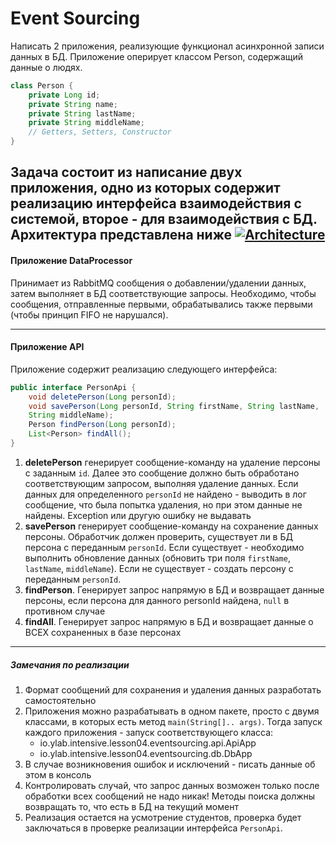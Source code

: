 # Event Sourcing
Написать 2 приложения, реализующие функционал асинхронной записи данных в БД. 
Приложение оперирует классом Person, содержащий данные о людях.
```java
class Person {
	private Long id;
	private String name;
	private String lastName;
	private String middleName;
	// Getters, Setters, Constructor
}
```
Задача состоит из написание двух приложения, одно из которых содержит реализацию интерфейса взаимодействия с системой, второе - для взаимодействия с БД.
Архитектура представлена ниже
[![Architecture]("Architecture")](architecture.png "Architecture")
------------


#### Приложение DataProcessor
Принимает из RabbitMQ сообщения о добавлении/удалении данных, затем выполняет в БД соответствующие запросы.
Необходимо, чтобы сообщения, отправленные первыми, обрабатывались также первыми (чтобы принцип FIFO не нарушался).

------------


#### Приложение API
Приложение содержит реализацию следующего интерфейса:
```java
public interface PersonApi {
	void deletePerson(Long personId);
	void savePerson(Long personId, String firstName, String lastName,
	String middleName);
	Person findPerson(Long personId);
	List<Person> findAll();
}
```
1. **deletePerson** генерирует сообщение-команду на удаление персоны с заданным `id`. Далее это сообщение должно быть обработано соответствующим запросом, выполняя удаление данных. Если данных для определенного `personId` не найдено - выводить в лог сообщение, что была попытка удаления, но при этом данные не найдены. Exception или другую ошибку не выдавать
2. **savePerson** генерирует сообщение-команду на сохранение данных персоны. Обработчик должен проверить, существует ли в БД персона с переданным `personId`. Если существует - необходимо выполнить обновление данных (обновить три поля `firstName`, `lastName`, `middleName`). Если не существует - создать персону с переданным `personId`.
3. **findPerson**. Генерирует запрос напрямую в БД и возвращает данные персоны, если персона для данного personId найдена, `null` в противном случае
4. **findAll**. Генерирует запрос напрямую в БД и возвращает данные о ВСЕХ сохраненных в базе персонах

------------


##### Замечания по реализации
1. Формат сообщений для сохранения и удаления данных разработать
самостоятельно
2. Приложения можно разрабатывать в одном пакете, просто с двумя классами, в которых есть метод `main(String[].. args)`. Тогда запуск каждого приложения - запуск соответствующего класса:
	- io.ylab.intensive.lesson04.eventsourcing.api.ApiApp
	- io.ylab.intensive.lesson04.eventsourcing.db.DbApp
3. В случае возникновения ошибок и исключений - писать данные об этом в консоль
4. Контролировать случай, что запрос данных возможен только после обработки всех сообщений не надо никак! Методы поиска должны возвращать то, что есть в БД на текущий момент
5. Реализация остается на усмотрение студентов, проверка будет заключаться в проверке реализации интерфейса `PersonApi`.
